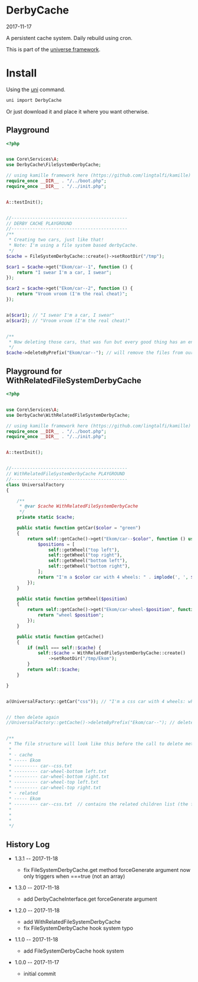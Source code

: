 DerbyCache
===========
2017-11-17



A persistent cache system. Daily rebuild using cron.


This is part of the [universe framework](https://github.com/karayabin/universe-snapshot).


Install
==========
Using the [uni](https://github.com/lingtalfi/universe-naive-importer) command.
```bash
uni import DerbyCache
```

Or just download it and place it where you want otherwise.


Playground
-------------
```php
<?php


use Core\Services\A;
use DerbyCache\FileSystemDerbyCache;

// using kamille framework here (https://github.com/lingtalfi/kamille)
require_once __DIR__ . "/../boot.php";
require_once __DIR__ . "/../init.php";


A::testInit();


//--------------------------------------------
// DERBY CACHE PLAYGROUND
//--------------------------------------------
/**
 * Creating two cars, just like that!
 * Note: I'm using a file system based derbyCache.
 */
$cache = FileSystemDerbyCache::create()->setRootDir("/tmp");

$car1 = $cache->get("Ekom/car--1", function () {
    return "I swear I'm a car, I swear";
});

$car2 = $cache->get("Ekom/car--2", function () {
    return "Vroom vroom (I'm the real cheat)";
});


a($car1); // "I swear I'm a car, I swear"
a($car2); // "Vroom vroom (I'm the real cheat)"


/**
 * Now deleting those cars, that was fun but every good thing has an end
 */
$cache->deleteByPrefix("Ekom/car--"); // will remove the files from our filesystem
```




Playground for WithRelatedFileSystemDerbyCache
------------------

```php
<?php


use Core\Services\A;
use DerbyCache\WithRelatedFileSystemDerbyCache;

// using kamille framework here (https://github.com/lingtalfi/kamille)
require_once __DIR__ . "/../boot.php";
require_once __DIR__ . "/../init.php";


A::testInit();


//--------------------------------------------
// WithRelatedFileSystemDerbyCache PLAYGROUND
//--------------------------------------------
class UniversalFactory
{

    /**
     * @var $cache WithRelatedFileSystemDerbyCache
     */
    private static $cache;

    public static function getCar($color = "green")
    {
        return self::getCache()->get("Ekom/car--$color", function () use ($color) {
            $positions = [
                self::getWheel("top left"),
                self::getWheel("top right"),
                self::getWheel("bottom left"),
                self::getWheel("bottom right"),
            ];
            return "I'm a $color car with 4 wheels: " . implode(', ', $positions);
        });
    }

    public static function getWheel($position)
    {
        return self::getCache()->get("Ekom/car-wheel-$position", function () use ($position) {
            return "wheel $position";
        });
    }

    public static function getCache()
    {
        if (null === self::$cache) {
            self::$cache = WithRelatedFileSystemDerbyCache::create()
                ->setRootDir("/tmp/Ekom");
        }
        return self::$cache;
    }

}


a(UniversalFactory::getCar("css")); // "I'm a css car with 4 wheels: wheel top left, wheel top right, wheel bottom left, wheel bottom right"


// then delete again
//UniversalFactory::getCache()->deleteByPrefix("Ekom/car--"); // delete the whole car with its four wheels


/**
 * The file structure will look like this before the call to delete method:
 *
 * - cache
 * ----- Ekom
 * --------- car--css.txt   
 * --------- car-wheel-bottom left.txt
 * --------- car-wheel-bottom right.txt
 * --------- car-wheel-top left.txt
 * --------- car-wheel-top right.txt
 * - related
 * ----- Ekom
 * --------- car--css.txt  // contains the related children list (the four wheel's cache items in cache/Ekom)
 *
 *
 *
 */

```




History Log
------------------
    
- 1.3.1 -- 2017-11-18

    - fix FileSystemDerbyCache.get method forceGenerate argument now only triggers when ===true (not an array) 
    
- 1.3.0 -- 2017-11-18

    - add DerbyCacheInterface.get forceGenerate argument
    
- 1.2.0 -- 2017-11-18

    - add WithRelatedFileSystemDerbyCache
    - fix FileSystemDerbyCache hook system typo
    
- 1.1.0 -- 2017-11-18

    - add FileSystemDerbyCache hook system
    
- 1.0.0 -- 2017-11-17

    - initial commit
